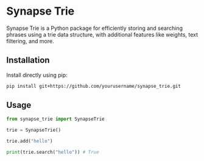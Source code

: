 # Synapse Trie

Synapse Trie is a Python package for efficiently storing and searching phrases using a trie data structure, with additional features like weights, text filtering, and more.

## Installation

Install directly using pip:

```bash
pip install git+https://github.com/yourusername/synapse_trie.git
```

## Usage

```python
from synapse_trie import SynapseTrie

trie = SynapseTrie()

trie.add("hello")

print(trie.search("hello")) # True
```